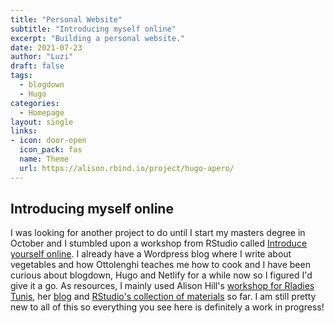 ```yaml
---
title: "Personal Website"
subtitle: "Introducing myself online"
excerpt: "Building a personal website."
date: 2021-07-23
author: "Luzi"
draft: false
tags:
  - blogdown
  - Hugo
categories:
  - Homepage
layout: single
links:
- icon: door-open
  icon_pack: fas
  name: Theme
  url: https://alison.rbind.io/project/hugo-apero/
---
```


## Introducing myself online

I was looking for another project to do until I start my masters degree in October and I stumbled upon a workshop from RStudio called [Introduce yourself online](https://iyo-rstudio-global.netlify.app/). I already have a Wordpress blog where I write about vegetables and how Ottolenghi teaches me how to cook and I have been curious about blogdown, Hugo and Netlify for a while now so I figured I'd give it a go. 
As resources, I mainly used Alison Hill's [workshop for Rladies Tunis](https://www.youtube.com/watch?v=RksaNh5Ywbo), her [blog](https://alison.rbind.io/blog/) and [RStudio's collection of materials](https://iyo-rstudio-global.netlify.app/collection/) so far. I am still pretty new to all of this so everything you see here is definitely a work in progress!  


